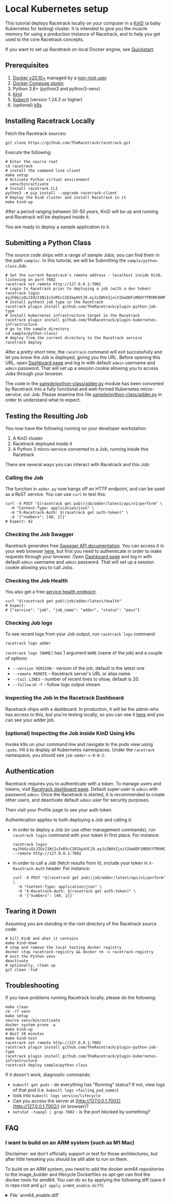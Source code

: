 # Local Kubernetes setup

This tutorial deploys Racetrack locally on your computer in a
[KinD](https://kind.sigs.k8s.io/) (a baby Kubernetes for testing) cluster. It is
intended to give you the muscle memory for using a production instance of
Racetrack, and to help you get used to the core Racetrack concepts.

If you want to set up Racetrack on local Docker engine, see [Quickstart](../quickstart.md).

## Prerequisites

1. [Docker v20.10+](https://docs.docker.com/engine/install/ubuntu/)
  managed by a [non-root user](https://docs.docker.com/engine/install/linux-postinstall/#manage-docker-as-a-non-root-user)
2. [Docker Compose plugin](https://docs.docker.com/compose/install/linux/#install-using-the-repository)
3. Python 3.8+ (python3 and python3-venv)
4. [kind](https://kind.sigs.k8s.io/)
5. [Kubectl](https://kubernetes.io/docs/tasks/tools/) (version 1.24.3 or higher)
6. (optional) [k9s](https://github.com/derailed/k9s)

## Installing Racetrack Locally

Fetch the Racetrack sources:

```shell
git clone https://github.com/TheRacetrack/racetrack.git
```

Execute the following:

```shell
# Enter the source root
cd racetrack
# install the command line client
make setup
# Activate Python virtual environment
. venv/bin/activate
# Install racetrack CLI
python3 -m pip install --upgrade racetrack-client
# Deploy the KinD cluster and install Racetrack in it
make kind-up
```

After a period ranging between 30-50 years, KinD will be up and running and
Racetrack will be deployed inside it.

You are ready to deploy a sample application to it.

## Submitting a Python Class

The source code ships with a range of sample Jobs; you can find them in the path
`sample/`. In this tutorial, we will be Submitting the `sample/python-class`
Job.

```shell
# Set the current Racetrack's remote address - localhost inside KinD, listening on port 7002
racetrack set remote http://127.0.0.1:7002
# Login to Racetrack prior to deploying a job (with a dev token)
racetrack login eyJhbGciOiJIUzI1NiIsInR5cCI6IkpXVCJ9.eyJzZWVkIjoiY2UwODFiMDUtYTRhMC00MTRhLThmNmEtODRjMDIzMTkxNmE2Iiwic3ViamVjdCI6ImFkbWluIiwic3ViamVjdF90eXBlIjoidXNlciIsInNjb3BlcyI6bnVsbH0.xDUcEmR7USck5RId0nwDo_xtZZBD6pUvB2vL6i39DQI
# Install python3 job type in the Racetrack
racetrack plugin install github.com/TheRacetrack/plugin-python-job-type
# Install kubernetes infrastructure target in the Racetrack
racetrack plugin install github.com/TheRacetrack/plugin-kubernetes-infrastructure
# go to the sample directory
cd sample/python-class/
# deploy from the current directory to the Racetrack service
racetrack deploy
```

After a pretty short time, the `racetrack` command will exit successfully and let you
know the Job is deployed, giving you the URL.
Before opening this URL, open [Dashboard page](http://127.0.0.1:7003/dashboard/)
and log in with default `admin` username and `admin` password.
That will set up a session cookie allowing you to access Jobs through your browser.

The code in the [sample/python-class/adder.py](../../sample/python-class/adder.py)
module has been converted by Racetrack into a
fully functional and well-formed Kubernetes micro-service; our Job. Please
examine this file [sample/python-class/adder.py](../../sample/python-class/adder.py) 
in order to understand what to expect.

## Testing the Resulting Job

You now have the following running on your developer workstation:

1. A KinD cluster
2. Racetrack deployed inside it
3. A Python 3 micro-service converted to a Job, running inside this Racetrack

There are several ways you can interact with Racetrack and this Job:

### Calling the Job

The function in `adder.py` now hangs off an HTTP endpoint, and can be used as a
ReST service. You can use `curl` to test this:

```shell
curl -X POST "$(racetrack get pub)/job/adder/latest/api/v1/perform" \
  -H "Content-Type: application/json" \
  -H "X-Racetrack-Auth: $(racetrack get auth-token)" \
  -d '{"numbers": [40, 2]}'
# Expect: 42
```

### Checking the Job Swagger

Racetrack generates free [Swagger API documentation](https://swagger.io/). You
can access it in your web browser
[here](http://127.0.0.1:7005/pub/job/adder/latest), 
but first you need to authenticate in order to make requests through your browser.
Open [Dashboard page](http://127.0.0.1:7003/dashboard/) and log in with default `admin` username and `admin` password.
That will set up a session cookie allowing you to call Jobs.

### Checking the Job Health

You also get a free [service health
endpoint](https://kubernetes.io/docs/reference/using-api/health-checks/):

```shell
curl "$(racetrack get pub)/job/adder/latest/health"
# Expect:
# {"service": "job", "job_name": "adder", "status": "pass"}
```

### Checking Job logs

To see recent logs from your Job output, run `racetrack logs` command:
```shell
racetrack logs adder
```

`racetrack logs [NAME]` has 1 argument `NAME` (name of the job) and a couple of options:

- `--version VERSION` - version of the job, default is the latest one
- `--remote REMOTE` - Racetrack server's URL or alias name.
- `--tail LINES` - number of recent lines to show, default is 20.
- `--follow` or `-f` - follow logs output stream

### Inspecting the Job in the Racetrack Dashboard

Racetrack ships with a dashboard. In production, it will be the admin who has
access to this, but you're testing locally, so you can see it
[here](http://127.0.0.1:7003/dashboard) and you can see your adder job.

### (optional) Inspecting the Job inside KinD Using k9s

Invoke k9s on your command line and navigate to the pods view using `:pods`. Hit
`0` to display all Kubernetes namespaces. Under the `racetrack` namespace, you
should see `job-adder-v-0-0-2`.

## Authentication

Racetrack requires you to authenticate with a token.
To manage users and tokens, visit [Racetrack dashboard page](http://127.0.0.1:7003/dashboard/).
Default super-user is `admin` with password `admin`.
Once the Racetrack is started, it is recommended to create other users, and deactivate default `admin` user for security purposes.

Then visit your Profile page to see your auth token.

Authentication applies to both deploying a Job and calling it:

- In order to deploy a Job (or use other management commands), run `racetrack login` command with your token in first place. For instance:
  ```shell
  racetrack login eyJhbGciOiJIUzI1NiIsInR5cCI6IkpXVCJ9.eyJzZWVkIjoiY2UwODFiMDUtYTRhMC00MTRhLThmNmEtODRjMDIzMTkxNmE2Iiwic3ViamVjdCI6ImFkbWluIiwic3ViamVjdF90eXBlIjoidXNlciIsInNjb3BlcyI6bnVsbH0.xDUcEmR7USck5RId0nwDo_xtZZBD6pUvB2vL6i39DQI --remote http://127.0.0.1:7002
  ```
- In order to call a Job (fetch results from it), include your token in `X-Racetrack-Auth` header. For instance:
  ```shell
  curl -X POST "$(racetrack get pub)/job/adder/latest/api/v1/perform" \
    -H "Content-Type: application/json" \
    -H "X-Racetrack-Auth: $(racetrack get auth-token)" \
    -d '{"numbers": [40, 2]}'
  ```

## Tearing it Down

Assuming you are standing in the root directory of the Racetrack source code:

```shell
# kill KinD and what it contains
make kind-down
# stop and remove the local testing docker registry
docker stop racetrack-registry && docker rm -v racetrack-registry
# exit the Python venv
deactivate
# optionally, clean up
git clean -fxd
```

## Troubleshooting
If you have problems running Racetrack locally, please do the following:

```shell
make clean
rm -rf venv
make setup
source venv/bin/activate
docker system prune -a
make kind-up
# Wait 10 minutes
make kind-test
racetrack set remote http://127.0.0.1:7002
racetrack plugin install github.com/TheRacetrack/plugin-python-job-type
racetrack plugin install github.com/TheRacetrack/plugin-kubernetes-infrastructure
racetrack deploy sample/python-class
```

If it doesn't work, diagnostic commands:

- `kubectl get pods` - do everything has "Running" status? If not, view logs of 
  that pod (i.e. `kubectl logs <failing_pod_name>`)
- look into `kubectl logs service/lifecycle`
- Can you access the server at [http://127.0.0.1:7002](http://127.0.0.1:7002/) (in browser)?
- `netstat -tuanpl | grep 7002` - is the port blocked by something?

## FAQ
### I want to build on an ARM system (such as M1 Mac)

Disclaimer: we don't officially support or test for those architectures, but after
little tweaking you should be still able to run on them. 

To build on an ARM system, you need to add the docker arm64 repositories to the 
image_builder and lifecycle Dockerfiles so apt-get can find the docker tools for amd64. 
You can do so by applying the following diff (save it in repo root and `git apply arm64_enable.diff`):
<details>
  <summary>File `arm64_enable.diff`</summary>
    
    ```diff
    diff --git a/image_builder/Dockerfile b/image_builder/Dockerfile
    index 4dddd57..110564e 100644
    --- a/image_builder/Dockerfile
    +++ b/image_builder/Dockerfile
    @@ -11,6 +11,9 @@ RUN apt-get update -y && apt-get install -y \
     RUN curl -fsSL https://download.docker.com/linux/debian/gpg | gpg --dearmor -o /usr/share/keyrings/docker-archive-keyring.gpg &&\
         echo \
       "deb [arch=amd64 signed-by=/usr/share/keyrings/docker-archive-keyring.gpg] https://download.docker.com/linux/debian \
    +  $(lsb_release -cs) stable" | tee /etc/apt/sources.list.d/docker.list > /dev/null &&\
    +    echo \
    +  "deb [arch=arm64 signed-by=/usr/share/keyrings/docker-archive-keyring.gpg] https://download.docker.com/linux/debian \
       $(lsb_release -cs) stable" | tee /etc/apt/sources.list.d/docker.list > /dev/null &&\
         apt-get update -y && apt-get install -y docker-ce-cli

    diff --git a/lifecycle/Dockerfile b/lifecycle/Dockerfile
    index 2063911..a2e196d 100644
    --- a/lifecycle/Dockerfile
    +++ b/lifecycle/Dockerfile
    @@ -11,6 +11,9 @@ RUN apt-get update -y && apt-get install -y \
     RUN curl -fsSL https://download.docker.com/linux/debian/gpg | gpg --dearmor -o /usr/share/keyrings/docker-archive-keyring.gpg &&\
         echo \
       "deb [arch=amd64 signed-by=/usr/share/keyrings/docker-archive-keyring.gpg] https://download.docker.com/linux/debian \
    +  $(lsb_release -cs) stable" | tee /etc/apt/sources.list.d/docker.list > /dev/null &&\
    +    echo \
    +  "deb [arch=arm64 signed-by=/usr/share/keyrings/docker-archive-keyring.gpg] https://download.docker.com/linux/debian \
       $(lsb_release -cs) stable" | tee /etc/apt/sources.list.d/docker.list > /dev/null &&\
         apt-get update -y && apt-get install -y docker-ce-cli
    ```
</details>
